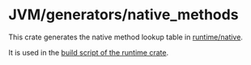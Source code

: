# JVM/generators/native_methods

This crate generates the native method lookup table in [runtime/native](../../runtime/src/native).

It is used in the [build script of the runtime crate](../../runtime/build.rs).